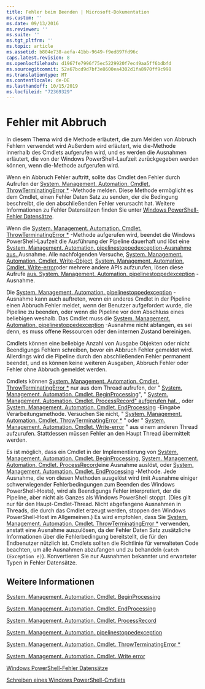 ```yaml
---
title: Fehler beim Beenden | Microsoft-Dokumentation
ms.custom: ''
ms.date: 09/13/2016
ms.reviewer: ''
ms.suite: ''
ms.tgt_pltfrm: ''
ms.topic: article
ms.assetid: b804e738-aefa-41bb-9649-f9ed897fd96c
caps.latest.revision: 8
ms.openlocfilehash: d1967fe7996f75ec5229920f7ec49aa5ff6bdbfd
ms.sourcegitcommit: 52a67bcd9d7bf3e8600ea4302d1fa8970ff9c998
ms.translationtype: MT
ms.contentlocale: de-DE
ms.lasthandoff: 10/15/2019
ms.locfileid: "72369329"
---
```

# <a name="terminating-errors"></a>Fehler mit Abbruch

In diesem Thema wird die Methode erläutert, die zum Melden von Abbruch Fehlern verwendet wird Außerdem wird erläutert, wie die-Methode innerhalb des Cmdlets aufgerufen wird, und es werden die Ausnahmen erläutert, die von der Windows PowerShell-Laufzeit zurückgegeben werden können, wenn die-Methode aufgerufen wird.

Wenn ein Abbruch Fehler auftritt, sollte das Cmdlet den Fehler durch Aufrufen der [System. Management. Automation. Cmdlet. ThrowTerminatingError *](/dotnet/api/System.Management.Automation.Cmdlet.ThrowTerminatingError) -Methode melden. Diese Methode ermöglicht es dem Cmdlet, einen Fehler Daten Satz zu senden, der die Bedingung beschreibt, die den abschließenden Fehler verursacht hat. Weitere Informationen zu Fehler Datensätzen finden Sie unter [Windows PowerShell-Fehler Datensätze](./windows-powershell-error-records.md).

Wenn die [System. Management. Automation. Cmdlet. ThrowTerminatingError *](/dotnet/api/System.Management.Automation.Cmdlet.ThrowTerminatingError) -Methode aufgerufen wird, beendet die Windows PowerShell-Laufzeit die Ausführung der Pipeline dauerhaft und löst eine [System. Management. Automation. pipelinestoppedexception-Ausnahme aus. ](/dotnet/api/System.Management.Automation.PipelineStoppedException)Ausnahme. Alle nachfolgenden Versuche, [System. Management. Automation. Cmdlet. Write-Object](/dotnet/api/System.Management.Automation.Cmdlet.WriteObject), [System. Management. Automation. Cmdlet. Write-error](/dotnet/api/System.Management.Automation.Cmdlet.WriteError)oder mehrere andere APIs aufzurufen, lösen diese Aufrufe [aus. System. Management. Automation. pipelinestoppedexception](/dotnet/api/System.Management.Automation.PipelineStoppedException) -Ausnahme.

Die [System. Management. Automation. pipelinestoppedexception](/dotnet/api/System.Management.Automation.PipelineStoppedException) -Ausnahme kann auch auftreten, wenn ein anderes Cmdlet in der Pipeline einen Abbruch Fehler meldet, wenn der Benutzer aufgefordert wurde, die Pipeline zu beenden, oder wenn die Pipeline vor dem Abschluss eines beliebigen weshalb. Das Cmdlet muss die [System. Management. Automation. pipelinestoppedexception](/dotnet/api/System.Management.Automation.PipelineStoppedException) -Ausnahme nicht abfangen, es sei denn, es muss offene Ressourcen oder den internen Zustand bereinigen.

Cmdlets können eine beliebige Anzahl von Ausgabe Objekten oder nicht Beendigungs Fehlern schreiben, bevor ein Abbruch Fehler gemeldet wird. Allerdings wird die Pipeline durch den abschließenden Fehler permanent beendet, und es können keine weiteren Ausgaben, Abbruch Fehler oder Fehler ohne Abbruch gemeldet werden.

Cmdlets können [System. Management. Automation. Cmdlet. ThrowTerminatingError *](/dotnet/api/System.Management.Automation.Cmdlet.ThrowTerminatingError) nur aus dem Thread aufrufen, der " [System. Management. Automation. Cmdlet. BeginProcessing](/dotnet/api/System.Management.Automation.Cmdlet.BeginProcessing)", " [System. Management. Automation. Cmdlet. ProcessRecord" aufgerufen hat. ](/dotnet/api/System.Management.Automation.Cmdlet.ProcessRecord), oder [System. Management. Automation. Cmdlet. EndProcessing](/dotnet/api/System.Management.Automation.Cmdlet.EndProcessing) -Eingabe Verarbeitungsmethode. Versuchen Sie nicht, " [System. Management. Automation. Cmdlet. ThrowTerminatingError *](/dotnet/api/System.Management.Automation.Cmdlet.ThrowTerminatingError) " oder " [System. Management. Automation. Cmdlet. Write-error](/dotnet/api/System.Management.Automation.Cmdlet.WriteError) " aus einem anderen Thread aufzurufen. Stattdessen müssen Fehler an den Haupt Thread übermittelt werden.

Es ist möglich, dass ein Cmdlet in der Implementierung von [System. Management. Automation. Cmdlet. BeginProcessing](/dotnet/api/System.Management.Automation.Cmdlet.BeginProcessing), [System. Management. Automation. Cmdlet. ProcessRecord](/dotnet/api/System.Management.Automation.Cmdlet.ProcessRecord)eine Ausnahme auslöst, oder [ System. Management. Automation. Cmdlet. EndProcessing](/dotnet/api/System.Management.Automation.Cmdlet.EndProcessing) -Methode. Jede Ausnahme, die von diesen Methoden ausgelöst wird (mit Ausnahme einiger schwerwiegender Fehlerbedingungen zum Beenden des Windows PowerShell-Hosts), wird als Beendigungs Fehler interpretiert, der die Pipeline, aber nicht als Ganzes als Windows PowerShell stoppt. (Dies gilt nur für den Haupt-Cmdlet-Thread. Nicht abgefangene Ausnahmen in Threads, die durch das Cmdlet erzeugt werden, stoppen den Windows PowerShell-Host im Allgemeinen.) Es wird empfohlen, dass Sie [System. Management. Automation. Cmdlet. ThrowTerminatingError *](/dotnet/api/System.Management.Automation.Cmdlet.ThrowTerminatingError) verwenden, anstatt eine Ausnahme auszulösen, da der Fehler Daten Satz zusätzliche Informationen über die Fehlerbedingung bereitstellt, die für den Endbenutzer nützlich ist. Cmdlets sollten die Richtlinie für verwalteten Code beachten, um alle Ausnahmen abzufangen und zu behandeln (`catch (Exception e)`). Konvertieren Sie nur Ausnahmen bekannter und erwarteter Typen in Fehler Datensätze.

## <a name="see-also"></a>Weitere Informationen

[System. Management. Automation. Cmdlet. BeginProcessing](/dotnet/api/System.Management.Automation.Cmdlet.BeginProcessing)

[System. Management. Automation. Cmdlet. EndProcessing](/dotnet/api/System.Management.Automation.Cmdlet.EndProcessing)

[System. Management. Automation. Cmdlet. ProcessRecord](/dotnet/api/System.Management.Automation.Cmdlet.ProcessRecord)

[System. Management. Automation. pipelinestoppedexception](/dotnet/api/System.Management.Automation.PipelineStoppedException)

[System. Management. Automation. Cmdlet. ThrowTerminatingError *](/dotnet/api/System.Management.Automation.Cmdlet.ThrowTerminatingError)

[System. Management. Automation. Cmdlet. Write error](/dotnet/api/System.Management.Automation.Cmdlet.WriteError)

[Windows PowerShell-Fehler Datensätze](./windows-powershell-error-records.md)

[Schreiben eines Windows PowerShell-Cmdlets](./writing-a-windows-powershell-cmdlet.md)

